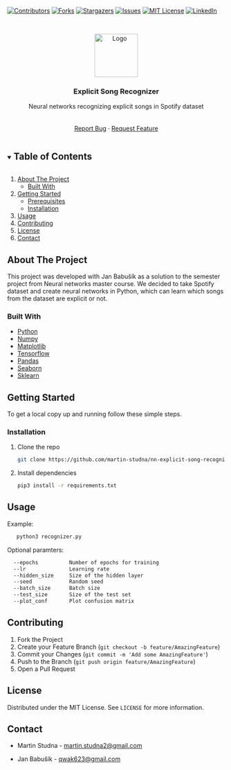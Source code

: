 <!--
*** Thanks for checking out the Best-README-Template. If you have a suggestion
*** that would make this better, please fork the repo and create a pull request
*** or simply open an issue with the tag "enhancement".
*** Thanks again! Now go create something AMAZING! :D
***
***
***
*** To avoid retyping too much info. Do a search and replace for the following:
*** github_username, repo_name, twitter_handle, email, project_title, project_description
-->

<!-- PROJECT SHIELDS -->
<!--
*** I'm using markdown "reference style" links for readability.
*** Reference links are enclosed in brackets [ ] instead of parentheses ( ).
*** See the bottom of this document for the declaration of the reference variables
*** for contributors-url, forks-url, etc. This is an optional, concise syntax you may use.
*** https://www.markdownguide.org/basic-syntax/#reference-style-links
-->

[![Contributors][contributors-shield]][contributors-url]
[![Forks][forks-shield]][forks-url]
[![Stargazers][stars-shield]][stars-url]
[![Issues][issues-shield]][issues-url]
[![MIT License][license-shield]][license-url]
[![LinkedIn][linkedin-shield]][linkedin-url]

<!-- PROJECT LOGO -->
<br />
<p align="center">
  <a href="https://github.com/martin-studna/nn-explicit-song-recognizer">
    <img src="https://www.freepnglogos.com/uploads/spotify-logo-png/file-spotify-logo-png-4.png" alt="Logo" width="100" height="100">
  </a>

  <h3 align="center">Explicit Song Recognizer</h3>

  <p align="center">
    Neural networks recognizing explicit songs in Spotify dataset
    <br />
    <br />
    <br />
    <a href="https://github.com/martin-studna/nn-explicit-song-recognizer/issues">Report Bug</a>
    ·
    <a href="https://github.com/martin-studna/nn-explicit-song-recognizer/issues">Request Feature</a>
  </p>
</p>

<!-- TABLE OF CONTENTS -->
<details open="open">
  <summary><h2 style="display: inline-block">Table of Contents</h2></summary>
  <ol>
    <li>
      <a href="#about-the-project">About The Project</a>
      <ul>
        <li><a href="#built-with">Built With</a></li>
      </ul>
    </li>
    <li>
      <a href="#getting-started">Getting Started</a>
      <ul>
        <li><a href="#prerequisites">Prerequisites</a></li>
        <li><a href="#installation">Installation</a></li>
      </ul>
    </li>
    <li><a href="#usage">Usage</a></li>
    <li><a href="#contributing">Contributing</a></li>
    <li><a href="#license">License</a></li>
    <li><a href="#contact">Contact</a></li>
  </ol>
</details>

<!-- ABOUT THE PROJECT -->

## About The Project

This project was developed with Jan Babušík as a solution to the semester project from Neural networks master course. We decided to take Spotify dataset and create neural networks in Python, which can learn which songs from the dataset are explicit or not.

### Built With

- [Python](https://www.python.org/)
- [Numpy](https://numpy.org/)
- [Matplotlib](https://matplotlib.org/)
- [Tensorflow](https://www.tensorflow.org/)
- [Pandas](https://pandas.pydata.org/)
- [Seaborn](https://seaborn.pydata.org/)
- [Sklearn](https://scikit-learn.org/)

<!-- GETTING STARTED -->

## Getting Started

To get a local copy up and running follow these simple steps.

### Installation

1. Clone the repo
   ```sh
   git clone https://github.com/martin-studna/nn-explicit-song-recognizer.git
   ```
2. Install dependencies
   ```sh
   pip3 install -r requirements.txt
   ```

<!-- USAGE EXAMPLES -->

## Usage

Example:

```sh
   python3 recognizer.py
```

Optional paramters:

```sh
  --epochs          Number of epochs for training
  --lr              Learning rate
  --hidden_size     Size of the hidden layer
  --seed            Random seed
  --batch_size      Batch size
  --test_size       Size of the test set
  --plot_conf       Plot confusion matrix
```

<!-- CONTRIBUTING -->

## Contributing

1. Fork the Project
2. Create your Feature Branch (`git checkout -b feature/AmazingFeature`)
3. Commit your Changes (`git commit -m 'Add some AmazingFeature'`)
4. Push to the Branch (`git push origin feature/AmazingFeature`)
5. Open a Pull Request

<!-- LICENSE -->

## License

Distributed under the MIT License. See `LICENSE` for more information.

<!-- CONTACT -->

## Contact

- Martin Studna - martin.studna2@gmail.com

- Jan Babušík - qwak623@gmail.com

<!-- ACKNOWLEDGEMENTS -->

<!-- MARKDOWN LINKS & IMAGES -->
<!-- https://www.markdownguide.org/basic-syntax/#reference-style-links -->

[contributors-shield]: https://img.shields.io/github/contributors/martin-studna/nn-explicit-song-recognizer.svg?style=for-the-badge
[contributors-url]: https://github.com/martin-studna/nn-explicit-song-recognizer/graphs/contributors
[forks-shield]: https://img.shields.io/github/forks/martin-studna/nn-explicit-song-recognizer.svg?style=for-the-badge
[forks-url]: https://github.com/martin-studna/nn-explicit-song-recognizer/network/members
[stars-shield]: https://img.shields.io/github/stars/martin-studna/nn-explicit-song-recognizer.svg?style=for-the-badge
[stars-url]: https://github.com/martin-studna/nn-explicit-song-recognizer/stargazers
[issues-shield]: https://img.shields.io/github/issues/martin-studna/nn-explicit-song-recognizer.svg?style=for-the-badge
[issues-url]: https://github.com/martin-studna/nn-explicit-song-recognizer/issues
[license-shield]: https://img.shields.io/github/license/martin-studna/nn-explicit-song-recognizer.svg?style=for-the-badge
[license-url]: https://github.com/martin-studna/nn-explicit-song-recognizer/blob/main/LICENSE
[linkedin-shield]: https://img.shields.io/badge/-LinkedIn-black.svg?style=for-the-badge&logo=linkedin&colorB=555
[linkedin-url]: https://linkedin.com/in/martin-studna
